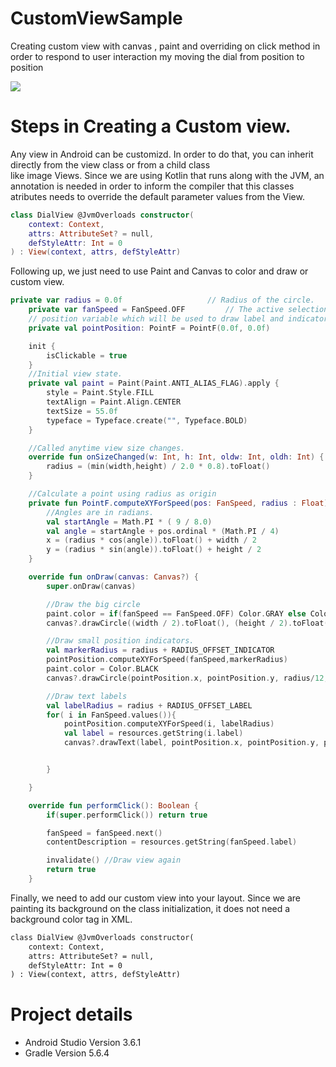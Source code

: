 # CustomViewSample
Creating custom view with canvas , paint and overriding on click method in order to respond to user interaction my moving the dial from position to position

![](https://i.imgur.com/7k9pdkh.png)

# Steps in Creating a Custom view. 

Any view in Android can be customizd. In order to do that, you can inherit directly from the view class or from a child class  
like image Views. Since we are using Kotlin that runs along with the JVM, an annotation is needed in order to inform the compiler
that this classes atributes needs to override the default parameter values from the View. 


```kotlin
class DialView @JvmOverloads constructor(
    context: Context,
    attrs: AttributeSet? = null,
    defStyleAttr: Int = 0
) : View(context, attrs, defStyleAttr)
```
Following up, we just need to use Paint and Canvas to color and draw or custom view. 

```kotlin
private var radius = 0.0f                   // Radius of the circle.
    private var fanSpeed = FanSpeed.OFF         // The active selection.
    // position variable which will be used to draw label and indicator circle position
    private val pointPosition: PointF = PointF(0.0f, 0.0f)

    init {
        isClickable = true
    }
    //Initial view state.
    private val paint = Paint(Paint.ANTI_ALIAS_FLAG).apply {
        style = Paint.Style.FILL
        textAlign = Paint.Align.CENTER
        textSize = 55.0f
        typeface = Typeface.create("", Typeface.BOLD)
    }

    //Called anytime view size changes.
    override fun onSizeChanged(w: Int, h: Int, oldw: Int, oldh: Int) {
        radius = (min(width,height) / 2.0 * 0.8).toFloat()
    }

    //Calculate a point using radius as origin
    private fun PointF.computeXYForSpeed(pos: FanSpeed, radius : Float){
        //Angles are in radians.
        val startAngle = Math.PI * ( 9 / 8.0)
        val angle = startAngle + pos.ordinal * (Math.PI / 4)
        x = (radius * cos(angle)).toFloat() + width / 2
        y = (radius * sin(angle)).toFloat() + height / 2
    }

    override fun onDraw(canvas: Canvas?) {
        super.onDraw(canvas)

        //Draw the big circle
        paint.color = if(fanSpeed == FanSpeed.OFF) Color.GRAY else Color.GREEN
        canvas?.drawCircle((width / 2).toFloat(), (height / 2).toFloat(),radius, paint)

        //Draw small position indicators.
        val markerRadius = radius + RADIUS_OFFSET_INDICATOR
        pointPosition.computeXYForSpeed(fanSpeed,markerRadius)
        paint.color = Color.BLACK
        canvas?.drawCircle(pointPosition.x, pointPosition.y, radius/12, paint)

        //Draw text labels
        val labelRadius = radius + RADIUS_OFFSET_LABEL
        for( i in FanSpeed.values()){
            pointPosition.computeXYForSpeed(i, labelRadius)
            val label = resources.getString(i.label)
            canvas?.drawText(label, pointPosition.x, pointPosition.y, paint)


        }

    }

    override fun performClick(): Boolean {
        if(super.performClick()) return true

        fanSpeed = fanSpeed.next()
        contentDescription = resources.getString(fanSpeed.label)

        invalidate() //Draw view again
        return true
    }
```

Finally, we need to add our custom view into your layout. Since we are painting its background on the class initialization, it does not need a background color tag in XML. 


``` xml
class DialView @JvmOverloads constructor(
    context: Context,
    attrs: AttributeSet? = null,
    defStyleAttr: Int = 0
) : View(context, attrs, defStyleAttr)
```


# Project details 

* Android Studio Version 3.6.1 
* Gradle Version 5.6.4 

